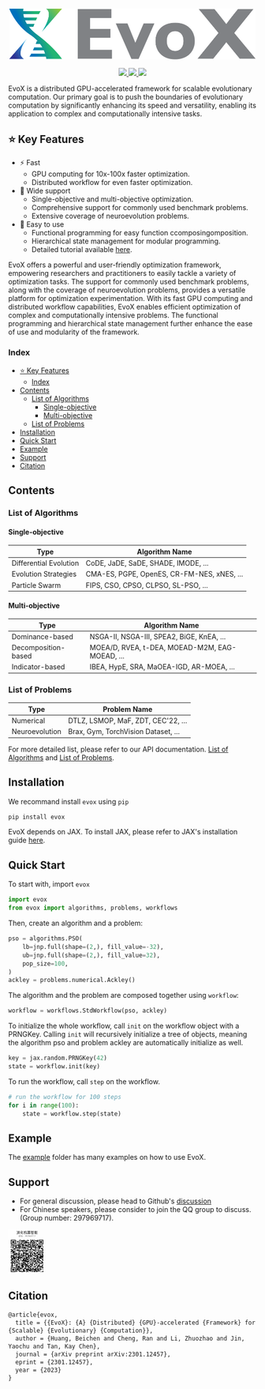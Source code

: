 <p align="center">
  <img src="https://raw.githubusercontent.com/EMI-Group/evox/main/docs/source/_static/evox_logo_with_title.svg" width="500px" alt="EvoX Logo"/>
</p>
<div align="center">
  <a href="https://evox.readthedocs.io/">
    <img src="https://img.shields.io/badge/docs-readthedocs-blue?style=for-the-badge" href="https://evox.readthedocs.io/">
  </a>
  <a href="https://arxiv.org/abs/2301.12457">
    <img src="https://img.shields.io/badge/paper-arxiv-red?style=for-the-badge">
  </a>
  <a href="https://github.com/EMI-Group/evox/actions/workflows/python-package.yml">
    <img src="https://img.shields.io/github/actions/workflow/status/EMI-Group/evox/python-package.yml?style=for-the-badge">
  </a>
</div>



EvoX is a distributed GPU-accelerated framework for scalable evolutionary computation. Our primary goal is to push the boundaries of evolutionary computation by significantly enhancing its speed and versatility, enabling its application to complex and computationally intensive tasks.

## ⭐️ Key Features
- ⚡️ Fast
  - GPU computing for 10x-100x faster optimization.
  - Distributed workflow for even faster optimization.
- 🌟 Wide support
  - Single-objective and multi-objective optimization.
  - Comprehensive support for commonly used benchmark problems.
  - Extensive coverage of neuroevolution problems.
- 🎉 Easy to use
  - Functional programming for easy function ccomposingomposition.
  - Hierarchical state management for modular programming.
  - Detailed tutorial available [here](https://evox.readthedocs.io/en/latest/guide/index.html).

EvoX offers a powerful and user-friendly optimization framework, empowering researchers and practitioners to easily tackle a variety of optimization tasks. The support for commonly used benchmark problems, along with the coverage of neuroevolution problems, provides a versatile platform for optimization experimentation. With its fast GPU computing and distributed workflow capabilities, EvoX enables efficient optimization of complex and computationally intensive problems. The functional programming and hierarchical state management further enhance the ease of use and modularity of the framework.

### Index

- [⭐️ Key Features](#️-key-features)
  - [Index](#index)
- [Contents](#contents)
  - [List of Algorithms](#list-of-algorithms)
    - [Single-objective](#single-objective)
    - [Multi-objective](#multi-objective)
  - [List of Problems](#list-of-problems)
- [Installation](#installation)
- [Quick Start](#quick-start)
- [Example](#example)
- [Support](#support)
- [Citation](#citation)

## Contents

### List of Algorithms

#### Single-objective

| Type                   | Algorithm Name                             |
| ---------------------- | ------------------------------------------ |
| Differential Evolution | CoDE, JaDE, SaDE, SHADE, IMODE, ...        |
| Evolution Strategies   | CMA-ES, PGPE, OpenES, CR-FM-NES, xNES, ... |
| Particle Swarm         | FIPS, CSO, CPSO, CLPSO, SL-PSO, ...        |

#### Multi-objective

| Type                | Algorithm Name                                 |
| ------------------- | ---------------------------------------------- |
| Dominance-based     | NSGA-II, NSGA-III, SPEA2, BiGE, KnEA, ...      |
| Decomposition-based | MOEA/D, RVEA, t-DEA, MOEAD-M2M, EAG-MOEAD, ... |
| Indicator-based     | IBEA, HypE, SRA, MaOEA-IGD, AR-MOEA, ...       |

### List of Problems

| Type           | Problem Name                        |
| -------------- | ----------------------------------- |
| Numerical      | DTLZ, LSMOP, MaF, ZDT, CEC'22,  ... |
| Neuroevolution | Brax, Gym, TorchVision Dataset, ... |


For more detailed list, please refer to our API documentation. [List of Algorithms](https://evox.readthedocs.io/en/latest/api/algorithms/index.html) and [List of Problems](https://evox.readthedocs.io/en/latest/api/problems/index.html).


## Installation

We recommand install `evox` using `pip`

```bash
pip install evox
```

EvoX depends on JAX. To install JAX, please refer to JAX's installation guide [here](https://github.com/google/jax?tab=readme-ov-file#installation).

## Quick Start

To start with, import `evox`

```python
import evox
from evox import algorithms, problems, workflows
```

Then, create an algorithm and a problem:

```python
pso = algorithms.PSO(
    lb=jnp.full(shape=(2,), fill_value=-32),
    ub=jnp.full(shape=(2,), fill_value=32),
    pop_size=100,
)
ackley = problems.numerical.Ackley()
```

The algorithm and the problem are composed together using `workflow`:

```python
workflow = workflows.StdWorkflow(pso, ackley)
```

To initialize the whole workflow, call `init` on the workflow object with a PRNGKey. Calling `init` will recursively initialize a tree of objects, meaning the algorithm pso and problem ackley are automatically initialize as well.

```python
key = jax.random.PRNGKey(42)
state = workflow.init(key)
```

To run the workflow, call `step` on the workflow.

```python
# run the workflow for 100 steps
for i in range(100):
    state = workflow.step(state)
```

## Example

The [example](https://github.com/EMI-Group/evox/tree/main/examples) folder has many examples on how to use EvoX.

## Support

- For general discussion, please head to Github's [discussion](https://github.com/EMI-Group/evox/discussions)
- For Chinese speakers, please consider to join the QQ group to discuss. (Group number: 297969717).
<img src="./docs/source/_static/qq_group_number.jpg" width="15%">

## Citation

```
@article{evox,
  title = {{EvoX}: {A} {Distributed} {GPU}-accelerated {Framework} for {Scalable} {Evolutionary} {Computation}},
  author = {Huang, Beichen and Cheng, Ran and Li, Zhuozhao and Jin, Yaochu and Tan, Kay Chen},
  journal = {arXiv preprint arXiv:2301.12457},
  eprint = {2301.12457},
  year = {2023}
}
```
